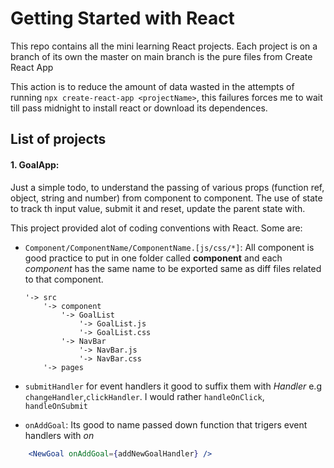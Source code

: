 # Getting Started with React
This repo contains all the mini learning React projects.
Each project is on a branch of its own the master on main branch is the pure files from Create React App

This action is to reduce the amount of data wasted in the attempts of running `npx create-react-app <projectName>`, this failures forces me to wait till pass midnight to install react or download its dependences.

## List of projects
#### 1. GoalApp:
 Just a simple todo, to understand the passing of various props (function ref, object, string and number) from component to component. The use of state to track th input value, submit it and reset, update the parent state with.

 This project provided alot of coding conventions with React. Some are:
  - `Component/ComponentName/ComponentName.[js/css/*]`: All component is good practice to put in one folder called __component__ and each _component_ has the same name to be exported same as diff files related to that component.

        '-> src
            '-> component
                '-> GoalList
                    '-> GoalList.js
                    '-> GoalList.css
                '-> NavBar
                    '-> NavBar.js
                    '-> NavBar.css
            '-> pages

- `submitHandler` for event handlers it good to suffix them with _Handler_ e.g `changeHandler`,`clickHandler`.
I would rather `handleOnClick`, `handleOnSubmit`


- `onAddGoal`: Its good to name passed down function that trigers event handlers with _on_
```jsx
    <NewGoal onAddGoal={addNewGoalHandler} />
```
